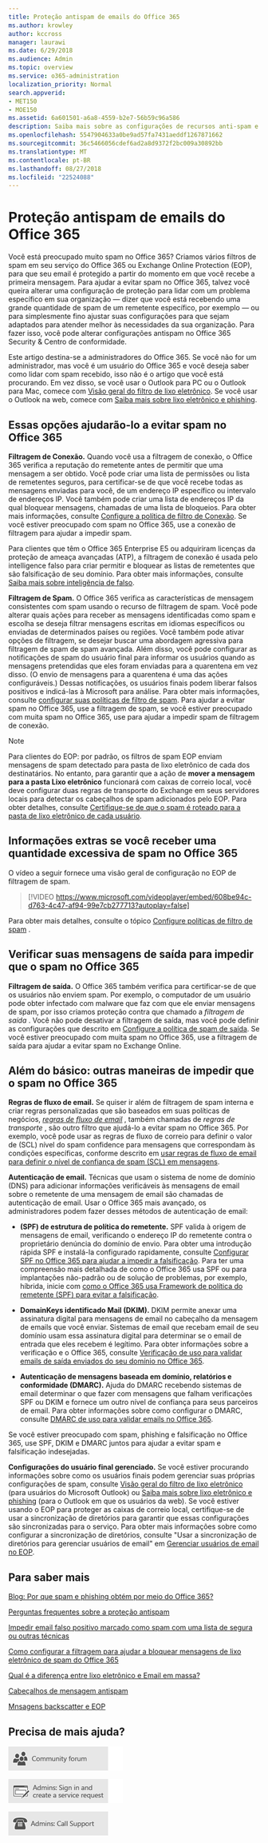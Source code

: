 ```yaml
---
title: Proteção antispam de emails do Office 365
ms.author: krowley
author: kccross
manager: laurawi
ms.date: 6/29/2018
ms.audience: Admin
ms.topic: overview
ms.service: o365-administration
localization_priority: Normal
search.appverid:
- MET150
- MOE150
ms.assetid: 6a601501-a6a8-4559-b2e7-56b59c96a586
description: Saiba mais sobre as configurações de recursos anti-spam e os filtros que irão ajudar que você impedir spam no Exchange Online e o Office 365. Obtendo uma quantidade excessiva de spam no Office 365? Você pode personalizar seus filtros de spam e configurações de política anti-spam.
ms.openlocfilehash: 5547904633a0be9ad57fa7431aeddf1267871662
ms.sourcegitcommit: 36c5466056cdef6ad2a8d9372f2bc009a30892bb
ms.translationtype: MT
ms.contentlocale: pt-BR
ms.lasthandoff: 08/27/2018
ms.locfileid: "22524088"
---
```

# <a name="office-365-email-anti-spam-protection"></a>Proteção antispam de emails do Office 365

Você está preocupado muito spam no Office 365? Criamos vários filtros de spam em seu serviço do Office 365 ou Exchange Online Protection (EOP), para que seu email é protegido a partir do momento em que você recebe a primeira mensagem. Para ajudar a evitar spam no Office 365, talvez você queira alterar uma configuração de proteção para lidar com um problema específico em sua organização — dizer que você está recebendo uma grande quantidade de spam de um remetente específico, por exemplo — ou para simplesmente fino ajustar suas configurações para que sejam adaptados para atender melhor às necessidades da sua organização. Para fazer isso, você pode alterar configurações antispam no Office 365 Security &amp; Centro de conformidade.
  
Este artigo destina-se a administradores do Office 365. Se você não for um administrador, mas você é um usuário do Office 365 e você deseja saber como lidar com spam recebido, isso não é o artigo que você está procurando. Em vez disso, se você usar o Outlook para PC ou o Outlook para Mac, comece com [Visão geral do filtro de lixo eletrônico](https://support.office.com/article/5ae3ea8e-cf41-4fa0-b02a-3b96e21de089). Se você usar o Outlook na web, comece com [Saiba mais sobre lixo eletrônico e phishing](https://support.office.com/article/86c1d76f-4d5a-4967-9647-35665dc17c31).
  
## <a name="these-options-help-you-prevent-spam-in-office-365"></a>Essas opções ajudarão-lo a evitar spam no Office 365

 **Filtragem de Conexão.** Quando você usa a filtragem de conexão, o Office 365 verifica a reputação do remetente antes de permitir que uma mensagem a ser obtido. Você pode criar uma lista de permissões ou lista de remetentes seguros, para certificar-se de que você recebe todas as mensagens enviadas para você, de um endereço IP específico ou intervalo de endereços IP. Você também pode criar uma lista de endereços IP da qual bloquear mensagens, chamadas de uma lista de bloqueios. Para obter mais informações, consulte [Configure a política de filtro de Conexão](https://technet.microsoft.com/library/jj200718%28v=exchg.150%29.aspx). Se você estiver preocupado com spam no Office 365, use a conexão de filtragem para ajudar a impedir spam.
  
Para clientes que têm o Office 365 Enterprise E5 ou adquiriram licenças da proteção de ameaça avançadas (ATP), a filtragem de conexão é usada pelo intelligence falso para criar permitir e bloquear as listas de remetentes que são falsificação de seu domínio. Para obter mais informações, consulte [Saiba mais sobre inteligência de falso](https://go.microsoft.com/fwlink/?LinkID=735009).
  
 **Filtragem de Spam.** O Office 365 verifica as características de mensagem consistentes com spam usando o recurso de filtragem de spam. Você pode alterar quais ações para receber as mensagens identificadas como spam e escolha se deseja filtrar mensagens escritas em idiomas específicos ou enviadas de determinados países ou regiões. Você também pode ativar opções de filtragem, se desejar buscar uma abordagem agressiva para filtragem de spam de spam avançada. Além disso, você pode configurar as notificações de spam do usuário final para informar os usuários quando as mensagens pretendidas que eles foram enviadas para a quarentena em vez disso. (O envio de mensagens para a quarentena é uma das ações configuráveis.) Dessas notificações, os usuários finais podem liberar falsos positivos e indicá-las à Microsoft para análise. Para obter mais informações, consulte [configurar suas políticas de filtro de spam](https://go.microsoft.com/fwlink/p/?LinkId=617147). Para ajudar a evitar spam no Office 365, use a filtragem de spam, se você estiver preocupado com muita spam no Office 365, use para ajudar a impedir spam de filtragem de conexão.
  
> [!NOTE]
> Para clientes do EOP: por padrão, os filtros de spam EOP enviam mensagens de spam detectado para pasta de lixo eletrônico de cada dos destinatários. No entanto, para garantir que a ação de **mover a mensagem para a pasta Lixo eletrônico** funcionará com caixas de correio local, você deve configurar duas regras de transporte do Exchange em seus servidores locais para detectar os cabeçalhos de spam adicionados pelo EOP. Para obter detalhes, consulte [Certifique-se de que o spam é roteado para a pasta de lixo eletrônico de cada usuário](https://technet.microsoft.com/library/jj837173%28v=exchg.150%29.aspx). 
  
## <a name="extra-information-if-you-receive-too-much-spam-in-office-365"></a>Informações extras se você receber uma quantidade excessiva de spam no Office 365

O vídeo a seguir fornece uma visão geral de configuração no EOP de filtragem de spam.
  
> [!VIDEO https://www.microsoft.com/videoplayer/embed/608be94c-d763-4c47-af94-99e7cb277713?autoplay=false]
  
Para obter mais detalhes, consulte o tópico [Configure políticas de filtro de spam](https://go.microsoft.com/fwlink/p/?LinkId=617147) . 
  
## <a name="check-your-outgoing-messages-to-prevent-spam-in-office-365"></a>Verificar suas mensagens de saída para impedir que o spam no Office 365

 **Filtragem de saída.** O Office 365 também verifica para certificar-se de que os usuários não enviem spam. Por exemplo, o computador de um usuário pode obter infectado com malware que faz com que ele enviar mensagens de spam, por isso criamos proteção contra que chamado a *filtragem de saída* . Você não pode desativar a filtragem de saída, mas você pode definir as configurações que descrito em [Configure a política de spam de saída](https://technet.microsoft.com/library/jj200737%28v=exchg.150%29.aspx). Se você estiver preocupado com muita spam no Office 365, use a filtragem de saída para ajudar a evitar spam no Exchange Online.
  
## <a name="beyond-the-basics-more-ways-to-prevent-spam-in-office-365"></a>Além do básico: outras maneiras de impedir que o spam no Office 365
<a name="BeyondBasics"> </a>

 **Regras de fluxo de email.** Se quiser ir além de filtragem de spam interna e criar regras personalizadas que são baseados em suas políticas de negócios, *[regras de fluxo de email](https://technet.microsoft.com/library/jj919238%28v=exchg.150%29.aspx)* , também chamadas de *regras de transporte* , são outro filtro que ajudá-lo a evitar spam no Office 365. Por exemplo, você pode usar as regras de fluxo de correio para definir o valor de (SCL) nível do spam confidence para mensagens que correspondam às condições específicas, conforme descrito em [usar regras de fluxo de email para definir o nível de confiança de spam (SCL) em mensagens](https://technet.microsoft.com/library/dn798345%28v=exchg.150%29.aspx). 
  
 **Autenticação de email.** Técnicas que usam o sistema de nome de domínio (DNS) para adicionar informações verificáveis às mensagens de email sobre o remetente de uma mensagem de email são chamadas de autenticação de email. Usar o Office 365 mais avançado, os administradores podem fazer desses métodos de autenticação de email: 
  
- **(SPF) de estrutura de política do remetente.** SPF valida à origem de mensagens de email, verificando o endereço IP do remetente contra o proprietário denúncia do domínio de envio. Para obter uma introdução rápida SPF e instalá-la configurado rapidamente, consulte [Configurar SPF no Office 365 para ajudar a impedir a falsificação](https://technet.microsoft.com/library/dn789058%28v=exchg.150%29.aspx). Para ter uma compreensão mais detalhada de como o Office 365 usa SPF ou para implantações não-padrão ou de solução de problemas, por exemplo, híbrida, inicie com [como o Office 365 usa Framework de política do remetente (SPF) para evitar a falsificação](https://technet.microsoft.com/library/mt712724%28v=exchg.150%29.aspx).
    
- **DomainKeys identificado Mail (DKIM).** DKIM permite anexar uma assinatura digital para mensagens de email no cabeçalho da mensagem de emails que você enviar. Sistemas de email que recebam email de seu domínio usam essa assinatura digital para determinar se o email de entrada que eles recebem é legítimo. Para obter informações sobre a verificação e o Office 365, consulte [Verificação de uso para validar emails de saída enviados do seu domínio no Office 365](https://technet.microsoft.com/library/mt695945%28v=exchg.150%29.aspx).
    
- **Autenticação de mensagens baseada em domínio, relatórios e conformidade (DMARC).** Ajuda do DMARC recebendo sistemas de email determinar o que fazer com mensagens que falham verificações SPF ou DKIM e fornece um outro nível de confiança para seus parceiros de email. Para obter informações sobre como configurar o DMARC, consulte [DMARC de uso para validar emails no Office 365](https://technet.microsoft.com/library/mt734386%28v=exchg.150%29.aspx).
    
Se você estiver preocupado com spam, phishing e falsificação no Office 365, use SPF, DKIM e DMARC juntos para ajudar a evitar spam e falsificação indesejadas.
  
 **Configurações do usuário final gerenciado.** Se você estiver procurando informações sobre como os usuários finais podem gerenciar suas próprias configurações de spam, consulte [Visão geral do filtro de lixo eletrônico](https://go.microsoft.com/fwlink/?LinkId=270065) (para usuários do Microsoft Outlook) ou [Saiba mais sobre lixo eletrônico e phishing](https://go.microsoft.com/fwlink/?LinkId=270068) (para o Outlook em que os usuários da web). Se você estiver usando o EOP para proteger as caixas de correio local, certifique-se de usar a sincronização de diretórios para garantir que essas configurações são sincronizadas para o serviço. Para obter mais informações sobre como configurar a sincronização de diretórios, consulte "Usar a sincronização de diretórios para gerenciar usuários de email" em [Gerenciar usuários de email no EOP](https://technet.microsoft.com/library/dn636911%28v=exchg.150%29.aspx).
  
## <a name="for-more-information"></a>Para saber mais
<a name="BeyondBasics"> </a>

[Blog: Por que spam e phishing obtém por meio do Office 365?](https://go.microsoft.com/fwlink/?LinkId=528179 )
  
[Perguntas frequentes sobre a proteção antispam](https://technet.microsoft.com/library/jj937231%28v=exchg.150%29.aspx)
  
[Impedir email falso positivo marcado como spam com uma lista de segura ou outras técnicas](prevent-email-from-being-marked-as-spam-0.md)
  
[Como configurar a filtragem para ajudar a bloquear mensagens de lixo eletrônico de spam do Office 365](block-email-spam-to-prevent-false-negatives.md)
  
[Qual é a diferença entre lixo eletrônico e Email em massa?](https://technet.microsoft.com/library/dn720441%28v=exchg.150%29.aspx)
  
[Cabeçalhos de mensagem antispam](https://technet.microsoft.com/library/dn205071%28v=exchg.150%29.aspx)
  
[Mnsagens backscatter e EOP](https://technet.microsoft.com/library/dn499795%28v=exchg.150%29.aspx)
  
## <a name="still-need-help"></a>Precisa de mais ajuda?
<a name="BeyondBasics"> </a>

[![Obtenha ajuda nos fóruns da comunidade do Office 365](media/12a746cc-184b-4288-908c-f718ce9c4ba5.png)](https://go.microsoft.com/fwlink/p/?LinkId=518605)
  
[![Administradores: Entre e crie uma solicitação de serviço](media/10862798-181d-47a5-ae4f-3f8d5a2874d4.png)]( https://go.microsoft.com/fwlink/p/?LinkId=519124)
  
[![Administradores: Chame o suporte técnico](media/9f262e67-e8c9-4fc0-85c2-b3f4cfbc064e.png)](https://go.microsoft.com/fwlink/p/?LinkID=518322)
  

